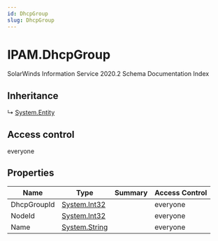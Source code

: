 ```yaml
---
id: DhcpGroup
slug: DhcpGroup
---
```


# IPAM.DhcpGroup

SolarWinds Information Service 2020.2 Schema Documentation Index

## Inheritance

↳ [System.Entity](./../System/Entity)

## Access control

everyone

## Properties

| Name | Type | Summary | Access Control |
| ------ | ------ | ------ | ------ |
| DhcpGroupId | [System.Int32](https://docs.microsoft.com/en-us/dotnet/api/system.int32) |  | everyone |
| NodeId | [System.Int32](https://docs.microsoft.com/en-us/dotnet/api/system.int32) |  | everyone |
| Name | [System.String](https://docs.microsoft.com/en-us/dotnet/api/system.string) |  | everyone |

